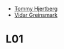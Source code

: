 * [Tommy Hjertberg](https://gits-15.sys.kth.se/tilpro18/tommyhj-labbar)
* [Vidar Greinsmark](https://gits-15.sys.kth.se/tilpro18/vidarg-labbar)

# L01
